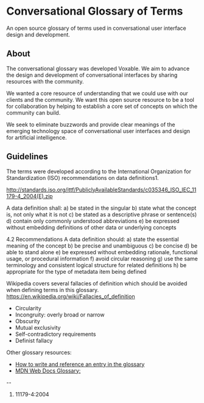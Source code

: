 # Conversational Glossary of Terms
	
An open source glossary of terms used in conversational user interface design and development. 
	
## About 
The conversational glossary was developed Voxable. We aim to advance the design and development of conversational interfaces by sharing resources with the community.  
	
We wanted a core resource of understanding that we could use with our clients and the community. We want this open source resource to be a tool for collaboration by helping to establish a core set of concepts on which the community can build. 
	
We seek to eliminate buzzwords and provide clear meanings of the emerging technology space of conversational user interfaces and design for artificial intelligence.   
	
## Guidelines
The terms were developed according to the International Organization for Standardization (ISO) recommendations on data definitions1.
	
http://standards.iso.org/ittf/PubliclyAvailableStandards/c035346_ISO_IEC_11179-4_2004(E).zip
	
A data definition shall:
a) be stated in the singular 
b) state what the concept is, not only what it is not 
c) be stated as a descriptive phrase or sentence(s) 
d) contain only commonly understood abbreviations 
e) be expressed without embedding definitions of other data or underlying concepts

4.2 Recommendations A data definition should:
a) state the essential meaning of the concept 
b) be precise and unambiguous 
c) be concise 
d) be able to stand alone 
e) be expressed without embedding rationale, functional usage, or procedural information 
f) avoid circular reasoning 
g) use the same terminology and consistent logical structure for related definitions 
h) be appropriate for the type of metadata item being defined
	
Wikipedia covers several fallacies of definition which should be avoided when defining terms in this glossary. 
https://en.wikipedia.org/wiki/Fallacies_of_definition
	
* Circularity
* Incongruity: overly broad or narrow
* Obscurity
* Mutual exclusivity
* Self-contradictory requirements
* Definist fallacy

Other glossary resources:
* [How to write and reference an entry in the glossary](https://developer.mozilla.org/en-US/docs/MDN/Contribute/Howto/Write_a_new_entry_in_the_Glossary)
* [MDN Web Docs Glossary:](https://developer.mozilla.org/en-US/docs/Glossary)
	
--
	
1. 11179-4:2004
